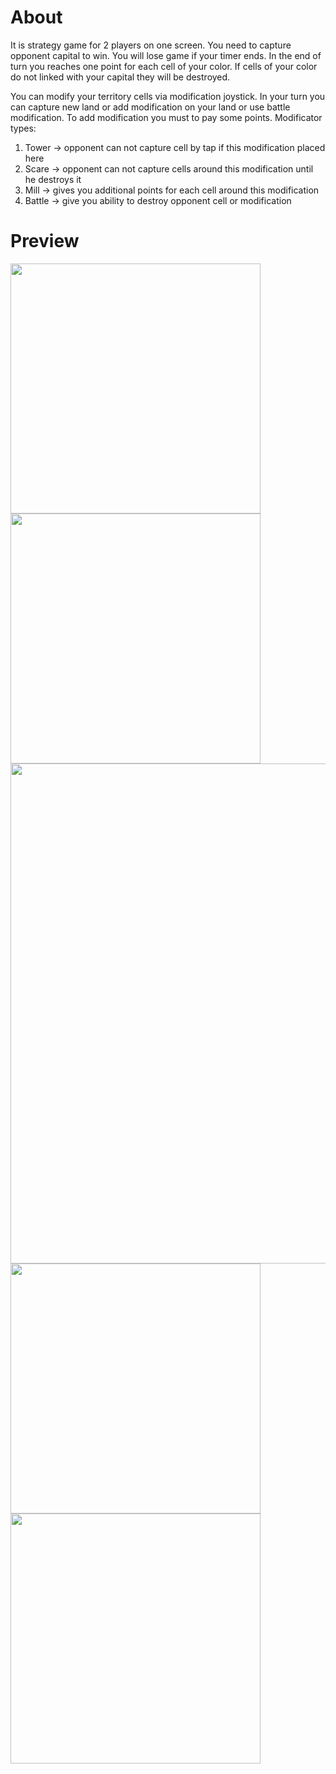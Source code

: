 # About
It is strategy game for 2 players on one screen. You need to capture opponent capital to win. You will lose game if your timer ends. In the end of turn you reaches one point for each cell of your color. If cells of your color do not linked with your capital they will be destroyed.

You can modify your territory cells via modification joystick. In your turn you can capture new land or add modification on your land or use battle modification. To add modification you must to pay some points. Modificator types:
1. Tower -> opponent can not capture cell by tap if this modification placed here
2. Scare -> opponent can not capture cells around this modification until he destroys it
3. Mill -> gives you additional points for each cell around this modification
4. Battle -> give you ability to destroy opponent cell or modification
# Preview
<img src="https://github.com/ionchik/Stars/assets/69267618/057dada8-725a-4679-a109-060c15edf388" width="400">
<img src="https://github.com/ionchik/Stars/assets/69267618/57e849bf-d1d6-4437-a112-a12ba3b8f8d4" width="400">
<img src="https://github.com/ionchik/Stars/assets/69267618/d509ea8a-f84f-4014-bb50-4adf682b3f83" width="800">
<img src="https://github.com/ionchik/Stars/assets/69267618/001c6b99-da04-47f4-a8dd-f7e98b3fde7c" width="400">
<img src="https://github.com/ionchik/Stars/assets/69267618/b2e7fea9-ce19-4179-80c1-8768bdabc636" width="400">
